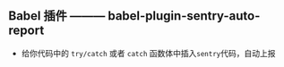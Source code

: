 ## Babel 插件 ——— babel-plugin-sentry-auto-report

* 给你代码中的 `try/catch` 或者 `catch` 函数体中插入`sentry`代码，自动上报

